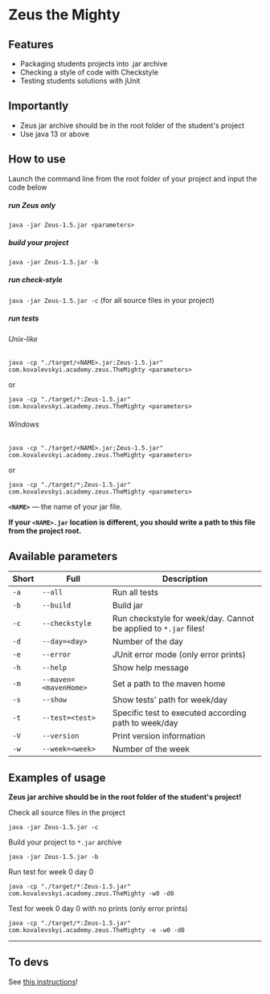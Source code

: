 # Zeus the Mighty

## Features

- Packaging students projects into .jar archive
- Checking a style of code with Checkstyle
- Testing students solutions with jUnit

## Importantly

- Zeus jar archive should be in the root folder of the student's project
- Use java 13 or above

## How to use

Launch the command line from the root folder of your project and input the code below

##### run Zeus only

`java -jar Zeus-1.5.jar <parameters>`

##### build your project

`java -jar Zeus-1.5.jar -b`

##### run check-style 

`java -jar Zeus-1.5.jar -c` (for all source files in your project)

##### run tests

###### Unix-like

`java -cp "./target/<NAME>.jar:Zeus-1.5.jar" com.kovalevskyi.academy.zeus.TheMighty <parameters>`

or

`java -cp "./target/*:Zeus-1.5.jar" com.kovalevskyi.academy.zeus.TheMighty <parameters>`

###### Windows

`java -cp "./target/<NAME>.jar;Zeus-1.5.jar" com.kovalevskyi.academy.zeus.TheMighty <parameters>`

or

`java -cp "./target/*;Zeus-1.5.jar" com.kovalevskyi.academy.zeus.TheMighty <parameters>`

**`<NAME>`** — the name of your jar file.

**If your `<NAME>.jar` location is different, you should write a path to this file from the
project root.**

## Available parameters

|Short|Full|Description|
|---|---|---|
|`-a`|`--all`|Run all tests|
|`-b`|`--build`|Build jar|
|`-c`|`--checkstyle`|Run checkstyle for week/day. Cannot be applied to `*.jar` files!|
|`-d`|`--day=<day>`|Number of the day|
|`-e`|`--error`|JUnit error mode (only error prints)|
|`-h`|`--help`|Show help message|
|`-m`|`--maven=<mavenHome>`|Set a path to the maven home|
|`-s`|`--show`|Show tests' path for week/day|
|`-t`|`--test=<test>`|Specific test to executed according path to week/day|
|`-V`|`--version`|Print version information|
|`-w`|`--week=<week>`|Number of the week|

## Examples of usage

**Zeus jar archive should be in the root folder of the student's project!**

Check all source files in the project

`java -jar Zeus-1.5.jar -c`

Build your project to `*.jar` archive

`java -jar Zeus-1.5.jar -b`

Run test for week 0 day 0

`java -cp "./target/*:Zeus-1.5.jar" com.kovalevskyi.academy.zeus.TheMighty -w0 -d0`

Test for week 0 day 0 with no prints (only error prints)

`java -cp "./target/*:Zeus-1.5.jar" com.kovalevskyi.academy.zeus.TheMighty -e -w0 -d0`

________________________________________________________

## To devs

See [this instructions](./toDevs/building.md)!